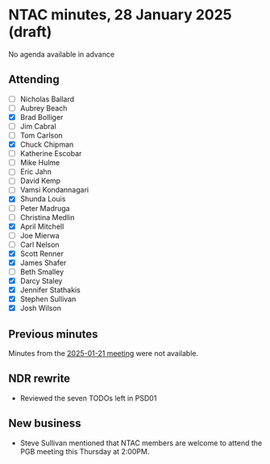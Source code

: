 # NTAC minutes, 28 January 2025 (draft)

No agenda available in advance

## Attending

- [ ] Nicholas Ballard
- [ ] Aubrey Beach
- [x] Brad Bolliger
- [ ] Jim Cabral
- [ ] Tom Carlson
- [x] Chuck Chipman
- [ ] Katherine Escobar
- [ ] Mike Hulme
- [ ] Eric Jahn
- [ ] David Kemp
- [ ] Vamsi Kondannagari
- [x] Shunda Louis
- [ ] Peter Madruga
- [ ] Christina Medlin
- [x] April Mitchell
- [ ] Joe Mierwa
- [ ] Carl Nelson
- [x] Scott Renner
- [x] James Shafer
- [ ] Beth Smalley
- [x] Darcy Staley 
- [x] Jennifer Stathakis
- [x] Stephen Sullivan
- [x] Josh Wilson

## Previous minutes

Minutes from the [2025-01-21 meeting](2025-01-21-minutes.md) were not available.

## NDR rewrite

* Reviewed the seven TODOs left in PSD01

## New business

* Steve Sullivan mentioned that NTAC members are welcome to attend the PGB meeting this Thursday at 2:00PM.

